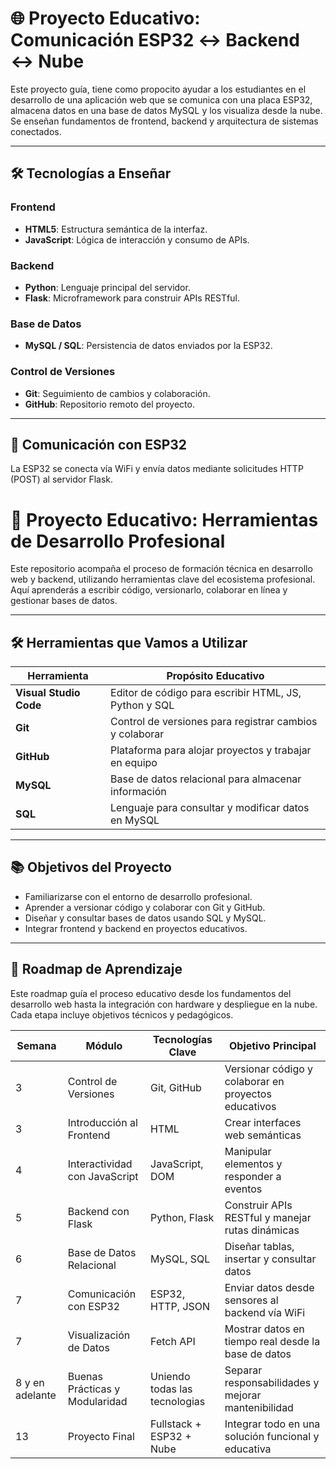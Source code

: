 # 🌐 Proyecto Educativo: Comunicación ESP32 ↔ Backend ↔ Nube

Este proyecto guía, tiene como propocito ayudar a los estudiantes en el desarrollo de una aplicación web que se comunica con una placa ESP32, almacena datos en una base de datos MySQL y los visualiza desde la nube. Se enseñan fundamentos de frontend, backend y arquitectura de sistemas conectados.

---

## 🛠 Tecnologías a Enseñar

### Frontend
- **HTML5**: Estructura semántica de la interfaz.
- **JavaScript**: Lógica de interacción y consumo de APIs.

### Backend
- **Python**: Lenguaje principal del servidor.
- **Flask**: Microframework para construir APIs RESTful.

### Base de Datos
- **MySQL / SQL**: Persistencia de datos enviados por la ESP32.

### Control de Versiones
- **Git**: Seguimiento de cambios y colaboración.
- **GitHub**: Repositorio remoto del proyecto.

---

## 🔌 Comunicación con ESP32

La ESP32 se conecta vía WiFi y envía datos mediante solicitudes HTTP (POST) al servidor Flask.

# 🧠 Proyecto Educativo: Herramientas de Desarrollo Profesional

Este repositorio acompaña el proceso de formación técnica en desarrollo web y backend, utilizando herramientas clave del ecosistema profesional. Aquí aprenderás a escribir código, versionarlo, colaborar en línea y gestionar bases de datos.

---

## 🛠 Herramientas que Vamos a Utilizar

| Herramienta           | Propósito Educativo                                         |
|-----------------------|-------------------------------------------------------------|
| **Visual Studio Code**| Editor de código para escribir HTML, JS, Python y SQL       |
| **Git**               | Control de versiones para registrar cambios y colaborar     |
| **GitHub**            | Plataforma para alojar proyectos y trabajar en equipo       |
| **MySQL**             | Base de datos relacional para almacenar información         |
| **SQL**               | Lenguaje para consultar y modificar datos en MySQL          |

---

## 📚 Objetivos del Proyecto

- Familiarizarse con el entorno de desarrollo profesional.
- Aprender a versionar código y colaborar con Git y GitHub.
- Diseñar y consultar bases de datos usando SQL y MySQL.
- Integrar frontend y backend en proyectos educativos.

---
## 🧭 Roadmap de Aprendizaje

Este roadmap guía el proceso educativo desde los fundamentos del desarrollo web hasta la integración con hardware y despliegue en la nube. Cada etapa incluye objetivos técnicos y pedagógicos.

| Semana | Módulo                        | Tecnologías Clave                  | Objetivo Principal                                      |
|--------|-------------------------------|------------------------------------|---------------------------------------------------------|
| 3      | Control de Versiones          | Git, GitHub                        | Versionar código y colaborar en proyectos educativos    |
| 3      | Introducción al Frontend      | HTML                               | Crear interfaces web semánticas                         |
| 4      | Interactividad con JavaScript | JavaScript, DOM                    | Manipular elementos y responder a eventos               |
| 5      | Backend con Flask             | Python, Flask                      | Construir APIs RESTful y manejar rutas dinámicas        |
| 6      | Base de Datos Relacional      | MySQL, SQL                         | Diseñar tablas, insertar y consultar datos              |
| 7      | Comunicación con ESP32        | ESP32, HTTP, JSON                  | Enviar datos desde sensores al backend vía WiFi         |
| 7      | Visualización de Datos        | Fetch API                          | Mostrar datos en tiempo real desde la base de datos     |
| 8 y en adelante      | Buenas Prácticas y Modularidad| Uniendo todas las tecnologias      | Separar responsabilidades y mejorar mantenibilidad      |
| 13      | Proyecto Final                | Fullstack + ESP32 + Nube           | Integrar todo en una solución funcional y educativa     |
